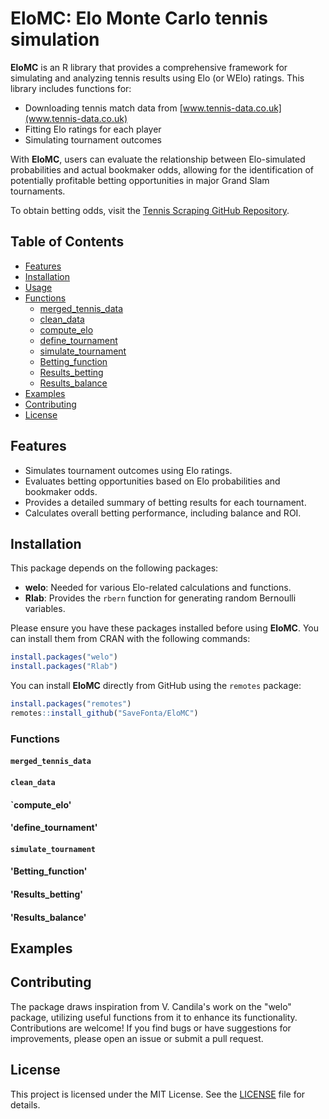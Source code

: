 # EloMC: Elo Monte Carlo tennis simulation 

**EloMC** is an R library that provides a comprehensive framework for simulating and analyzing tennis results using Elo (or WElo) ratings. This library includes functions for:

- Downloading tennis match data from [www.tennis-data.co.uk](www.tennis-data.co.uk)
- Fitting Elo ratings for each player
- Simulating tournament outcomes

With **EloMC**, users can evaluate the relationship between Elo-simulated probabilities and actual bookmaker odds, allowing for the identification of potentially profitable betting opportunities in major Grand Slam tournaments.

To obtain betting odds, visit the [Tennis Scraping GitHub Repository](https://github.com/SaveFonta/Tennis_odds_scraping).


## Table of Contents

- [Features](#features)
- [Installation](#installation)
- [Usage](#usage)
- [Functions](#functions)
  - [merged_tennis_data](#merged_tennis_data)
  - [clean_data](#clean_data)
  - [compute_elo](#compute_elo)
  - [define_tournament](#define_tournament)
  - [simulate_tournament](#simulate_tournament)
  - [Betting_function](#betting_function)
  - [Results_betting](#results_betting)
  - [Results_balance](#results_balance)
- [Examples](#examples)
- [Contributing](#contributing)
- [License](#license)

## Features

- Simulates tournament outcomes using Elo ratings.
- Evaluates betting opportunities based on Elo probabilities and bookmaker odds.
- Provides a detailed summary of betting results for each tournament.
- Calculates overall betting performance, including balance and ROI.

## Installation

This package depends on the following packages:

- **welo**: Needed for various Elo-related calculations and functions.
- **Rlab**: Provides the `rbern` function for generating random Bernoulli variables.

Please ensure you have these packages installed before using **EloMC**. You can install them from CRAN with the following commands:

```r
install.packages("welo")
install.packages("Rlab")
```

You can install **EloMC** directly from GitHub using the `remotes` package:

```r
install.packages("remotes")
remotes::install_github("SaveFonta/EloMC")
```

### Functions

#### `merged_tennis_data`
#### `clean_data`
#### `compute_elo'
#### 'define_tournament'
#### `simulate_tournament`
#### 'Betting_function'
#### 'Results_betting'
#### 'Results_balance'

## Examples

## Contributing
The package draws inspiration from V. Candila's work on the "welo" package, utilizing useful functions from it to enhance its functionality. 
Contributions are welcome! If you find bugs or have suggestions for improvements, please open an issue or submit a pull request.

## License

This project is licensed under the MIT License. See the [LICENSE](LICENSE) file for details.


